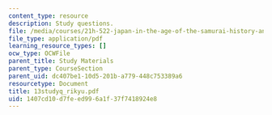 ```yaml
---
content_type: resource
description: Study questions.
file: /media/courses/21h-522-japan-in-the-age-of-the-samurai-history-and-film-fall-2006/1407cd10d7feed996a1f37f7418924e8_13studyq_rikyu.pdf
file_type: application/pdf
learning_resource_types: []
ocw_type: OCWFile
parent_title: Study Materials
parent_type: CourseSection
parent_uid: dc407be1-10d5-201b-a779-448c753389a6
resourcetype: Document
title: 13studyq_rikyu.pdf
uid: 1407cd10-d7fe-ed99-6a1f-37f7418924e8
---
```

